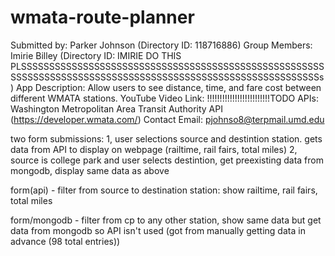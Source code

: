 # wmata-route-planner

Submitted by: Parker Johnson (Directory ID: 118716886)
Group Members: Imirie Billey (Directory ID: IMIRIE DO THIS PLSSSSSSSSSSSSSSSSSSSSSSSSSSSSSSSSSSSSSSSSSSSSSSSSSSSSSSSSSSSSSSSSSSSSSSSSSSSSSSSSSSSSSSSSSSSSSSSSSSSSSSSSSSSSSs)
App Description: Allow users to see distance, time, and fare cost between different WMATA stations.
YouTube Video Link: !!!!!!!!!!!!!!!!!!!!!!!!!TODO
APIs: Washington Metropolitan Area Transit Authority API (https://developer.wmata.com/)
Contact Email: pjohnso8@terpmail.umd.edu

two form submissions:
1, user selections source and destintion station. gets data from API to display on webpage (railtime, rail fairs, total miles)
2, source is college park and user selects destintion, get preexisting data from mongodb, display same data as above

form(api) - filter from source to destination station: show railtime, rail fairs, total miles

form/mongodb - filter from cp to any other station, show same data but get data from mongodb so API isn't used (got from manually getting data in advance (98 total entries))
